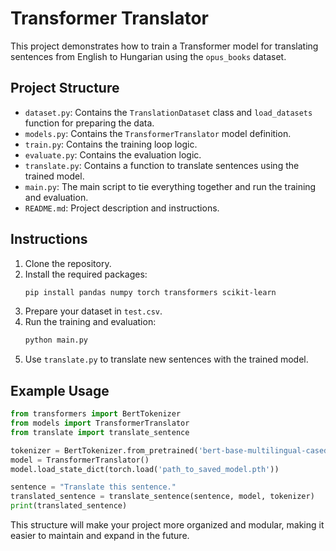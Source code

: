 # Transformer Translator

This project demonstrates how to train a Transformer model for translating sentences from English to Hungarian using the `opus_books` dataset.

## Project Structure

- `dataset.py`: Contains the `TranslationDataset` class and `load_datasets` function for preparing the data.
- `models.py`: Contains the `TransformerTranslator` model definition.
- `train.py`: Contains the training loop logic.
- `evaluate.py`: Contains the evaluation logic.
- `translate.py`: Contains a function to translate sentences using the trained model.
- `main.py`: The main script to tie everything together and run the training and evaluation.
- `README.md`: Project description and instructions.

## Instructions

1. Clone the repository.
2. Install the required packages:
    ```sh
    pip install pandas numpy torch transformers scikit-learn
    ```
3. Prepare your dataset in `test.csv`.
4. Run the training and evaluation:
    ```sh
    python main.py
    ```
5. Use `translate.py` to translate new sentences with the trained model.

## Example Usage

```python
from transformers import BertTokenizer
from models import TransformerTranslator
from translate import translate_sentence

tokenizer = BertTokenizer.from_pretrained('bert-base-multilingual-cased')
model = TransformerTranslator()
model.load_state_dict(torch.load('path_to_saved_model.pth'))

sentence = "Translate this sentence."
translated_sentence = translate_sentence(sentence, model, tokenizer)
print(translated_sentence)
```


This structure will make your project more organized and modular, making it easier to maintain and expand in the future.
